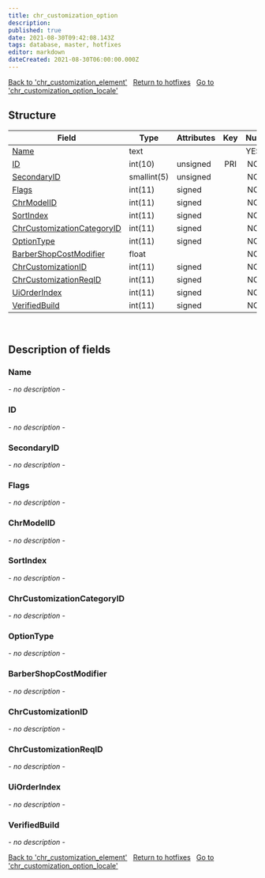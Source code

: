 ```yaml
---
title: chr_customization_option
description: 
published: true
date: 2021-08-30T09:42:08.143Z
tags: database, master, hotfixes
editor: markdown
dateCreated: 2021-08-30T06:00:00.000Z
---
```


<a href="https://dev.trinitycore.info/en/database/master/hotfixes/chr_customization_element" class="mt-5 v-btn v-btn--depressed v-btn--flat v-btn--outlined theme--light v-size--default darkblue--text text--lighten-3"><span class="v-btn__content"><i aria-hidden="true" class="v-icon notranslate v-icon--left mdi mdi-arrow-left theme--light"></i><span>Back to 'chr_customization_element'</span></span></a>&nbsp;&nbsp;&nbsp;<a href="https://dev.trinitycore.info/en/database/master/hotfixes/home" class="mt-5 v-btn v-btn--depressed v-btn--flat v-btn--outlined theme--light v-size--default darkblue--text text--lighten-3"><span class="v-btn__content"><i aria-hidden="true" class="v-icon notranslate v-icon--left mdi mdi-home-outline theme--light"></i><span>Return to hotfixes</span></span></a>&nbsp;&nbsp;&nbsp;<a href="https://dev.trinitycore.info/en/database/master/hotfixes/chr_customization_option_locale" class="mt-5 v-btn v-btn--depressed v-btn--flat v-btn--outlined theme--light v-size--default darkblue--text text--lighten-3"><span class="v-btn__content"><span>Go to 'chr_customization_option_locale'</span><i aria-hidden="true" class="v-icon notranslate v-icon--right mdi mdi-arrow-right theme--light"></i></span></a>

## Structure

| Field | Type | Attributes | Key | Null | Default | Extra | Comment |
| --- | --- | --- | :---: | :---: | --- | --- | --- |
| [Name](#Name) | text |  |  | YES | NULL |  |  |
| [ID](#ID) | int(10) | unsigned | PRI | NO | 0 |  |  |
| [SecondaryID](#SecondaryID) | smallint(5) | unsigned |  | NO | 0 |  |  |
| [Flags](#Flags) | int(11) | signed |  | NO | 0 |  |  |
| [ChrModelID](#ChrModelID) | int(11) | signed |  | NO | 0 |  |  |
| [SortIndex](#SortIndex) | int(11) | signed |  | NO | 0 |  |  |
| [ChrCustomizationCategoryID](#ChrCustomizationCategoryID) | int(11) | signed |  | NO | 0 |  |  |
| [OptionType](#OptionType) | int(11) | signed |  | NO | 0 |  |  |
| [BarberShopCostModifier](#BarberShopCostModifier) | float |  |  | NO | 0 |  |  |
| [ChrCustomizationID](#ChrCustomizationID) | int(11) | signed |  | NO | 0 |  |  |
| [ChrCustomizationReqID](#ChrCustomizationReqID) | int(11) | signed |  | NO | 0 |  |  |
| [UiOrderIndex](#UiOrderIndex) | int(11) | signed |  | NO | 0 |  |  |
| [VerifiedBuild](#VerifiedBuild) | int(11) | signed |  | NO | 0 |  |  |
&nbsp;
## Description of fields

### Name
*- no description -*
&nbsp;

### ID
*- no description -*
&nbsp;

### SecondaryID
*- no description -*
&nbsp;

### Flags
*- no description -*
&nbsp;

### ChrModelID
*- no description -*
&nbsp;

### SortIndex
*- no description -*
&nbsp;

### ChrCustomizationCategoryID
*- no description -*
&nbsp;

### OptionType
*- no description -*
&nbsp;

### BarberShopCostModifier
*- no description -*
&nbsp;

### ChrCustomizationID
*- no description -*
&nbsp;

### ChrCustomizationReqID
*- no description -*
&nbsp;

### UiOrderIndex
*- no description -*
&nbsp;

### VerifiedBuild
*- no description -*
&nbsp;

<a href="https://dev.trinitycore.info/en/database/master/hotfixes/chr_customization_element" class="mt-5 v-btn v-btn--depressed v-btn--flat v-btn--outlined theme--light v-size--default darkblue--text text--lighten-3"><span class="v-btn__content"><i aria-hidden="true" class="v-icon notranslate v-icon--left mdi mdi-arrow-left theme--light"></i><span>Back to 'chr_customization_element'</span></span></a>&nbsp;&nbsp;&nbsp;<a href="https://dev.trinitycore.info/en/database/master/hotfixes/home" class="mt-5 v-btn v-btn--depressed v-btn--flat v-btn--outlined theme--light v-size--default darkblue--text text--lighten-3"><span class="v-btn__content"><i aria-hidden="true" class="v-icon notranslate v-icon--left mdi mdi-home-outline theme--light"></i><span>Return to hotfixes</span></span></a>&nbsp;&nbsp;&nbsp;<a href="https://dev.trinitycore.info/en/database/master/hotfixes/chr_customization_option_locale" class="mt-5 v-btn v-btn--depressed v-btn--flat v-btn--outlined theme--light v-size--default darkblue--text text--lighten-3"><span class="v-btn__content"><span>Go to 'chr_customization_option_locale'</span><i aria-hidden="true" class="v-icon notranslate v-icon--right mdi mdi-arrow-right theme--light"></i></span></a>

